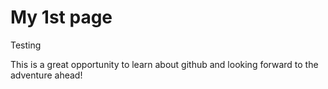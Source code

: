 # My 1st page
Testing

This is a great opportunity to learn about github and looking forward to the adventure ahead!
